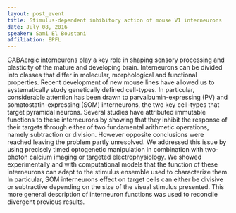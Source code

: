 ```yaml
---
layout: post_event
title: Stimulus-dependent inhibitory action of mouse V1 interneurons
date: July 08, 2016
speaker: Sami El Boustani
affiliation: EPFL
---
```

GABAergic interneurons play a key role in shaping sensory processing and plasticity of the mature and developing brain. Interneurons can be divided into classes that differ in molecular, morphological and functional properties. Recent development of new mouse lines have allowed us to systematically study genetically defined cell-types. In particular, considerable attention has been drawn to parvalbumin-expressing (PV) and somatostatin-expressing (SOM) interneurons, the two key cell-types that target pyramidal neurons. Several studies have attributed immutable functions to these interneurons by showing that they inhibit the response of their targets through either of two fundamental arithmetic operations, namely subtraction or division. However opposite conclusions were reached leaving the problem partly unresolved. We addressed this issue by using precisely timed optogenetic manipulation in combination with two-photon calcium imaging or targeted electrophysiology. We showed experimentally and with computational models that the function of these interneurons can adapt to the stimulus ensemble used to characterize them. In particular, SOM interneurons effect on target cells can either be divisive or subtractive depending on the size of the visual stimulus presented. This more general description of interneuron functions was used to reconcile divergent previous results.
